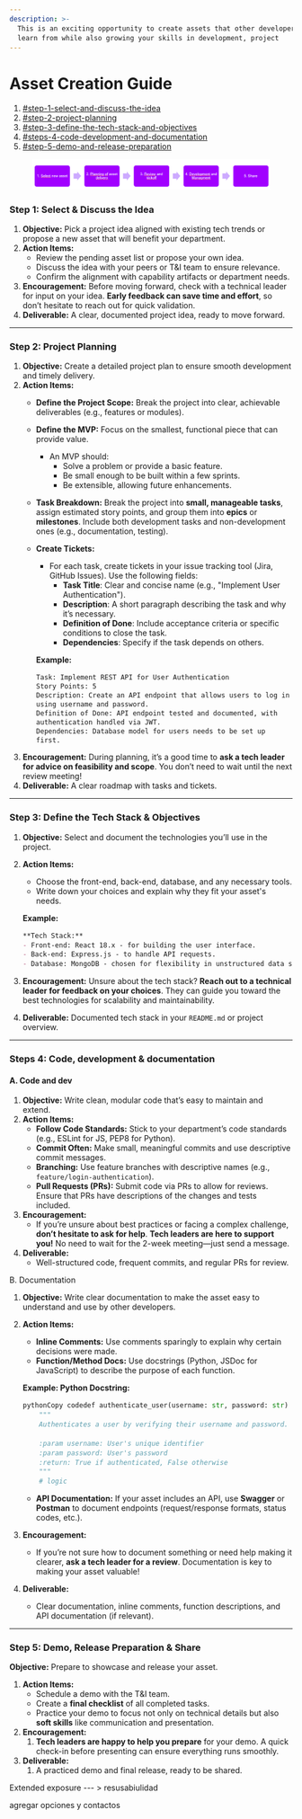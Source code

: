 ```yaml
---
description: >-
  This is an exciting opportunity to create assets that other developers can
  learn from while also growing your skills in development, project
---
```


# Asset Creation Guide

1. [#step-1-select-and-discuss-the-idea](asset-creation-guide.md#step-1-select-and-discuss-the-idea "mention")
2. [#step-2-project-planning](asset-creation-guide.md#step-2-project-planning "mention")
3. [#step-3-define-the-tech-stack-and-objectives](asset-creation-guide.md#step-3-define-the-tech-stack-and-objectives "mention")
4. [#steps-4-code-development-and-documentation](asset-creation-guide.md#steps-4-code-development-and-documentation "mention")
5. [#step-5-demo-and-release-preparation](asset-creation-guide.md#step-5-demo-and-release-preparation "mention")



<figure><img src="../.gitbook/assets/image.png" alt=""><figcaption></figcaption></figure>



### Step 1:  Select & Discuss the Idea

1. **Objective:** Pick a project idea aligned with existing tech trends or propose a new asset that will benefit your department.
2. **Action Items:**
   * Review the pending asset list or propose your own idea.
   * Discuss the idea with your peers or T\&I team to ensure relevance.
   * Confirm the alignment with capability artifacts or department needs.
3. **Encouragement:** Before moving forward, check with a technical leader for input on your idea. **Early feedback can save time and effort**, so don’t hesitate to reach out for quick validation.
4. **Deliverable:** A clear, documented project idea, ready to move forward.

***

### Step 2: Project Planning

1. **Objective:** Create a detailed project plan to ensure smooth development and timely delivery.
2. **Action Items:**
   * **Define the Project Scope:** Break the project into clear, achievable deliverables (e.g., features or modules).
   * **Define the MVP:** Focus on the smallest, functional piece that can provide value.
     * An MVP should:
       * Solve a problem or provide a basic feature.
       * Be small enough to be built within a few sprints.
       * Be extensible, allowing future enhancements.
   * **Task Breakdown:** Break the project into **small, manageable tasks**, assign estimated story points, and group them into **epics** or **milestones**. Include both development tasks and non-development ones (e.g., documentation, testing).
   *   **Create Tickets:**&#x20;

       * For each task, create tickets in your issue tracking tool (Jira, GitHub Issues). Use the following fields:
         * **Task Title**: Clear and concise name (e.g., "Implement User Authentication").
         * **Description**: A short paragraph describing the task and why it’s necessary.
         * **Definition of Done**: Include acceptance criteria or specific conditions to close the task.
         * **Dependencies**: Specify if the task depends on others.

       **Example:**

       ```
       Task: Implement REST API for User Authentication
       Story Points: 5
       Description: Create an API endpoint that allows users to log in using username and password.
       Definition of Done: API endpoint tested and documented, with authentication handled via JWT.
       Dependencies: Database model for users needs to be set up first.
       ```
3. **Encouragement:** During planning, it’s a good time to **ask a tech leader for advice on feasibility and scope**. You don’t need to wait until the next review meeting!
4. **Deliverable:** A clear roadmap with tasks and tickets.

***

### Step 3: Define the Tech Stack & Objectives

1. **Objective:** Select and document the technologies you’ll use in the project.
2.  **Action Items:**

    * Choose the front-end, back-end, database, and any necessary tools.
    * Write down your choices and explain why they fit your asset's needs.

    **Example:**

    ```markdown
    **Tech Stack:**
    - Front-end: React 18.x - for building the user interface.
    - Back-end: Express.js - to handle API requests.
    - Database: MongoDB - chosen for flexibility in unstructured data storage.
    ```
3. **Encouragement:** Unsure about the tech stack? **Reach out to a technical leader for feedback on your choices**. They can guide you toward the best technologies for scalability and maintainability.
4. **Deliverable:** Documented tech stack in your `README.md` or project overview.

***

### Steps 4: Code, development & documentation

#### A. Code and dev

1. **Objective:** Write clean, modular code that’s easy to maintain and extend.
2. **Action Items:**
   * **Follow Code Standards:** Stick to your department’s code standards (e.g., ESLint for JS, PEP8 for Python).
   * **Commit Often:** Make small, meaningful commits and use descriptive commit messages.
   * **Branching:** Use feature branches with descriptive names (e.g., `feature/login-authentication`).
   * **Pull Requests (PRs):** Submit code via PRs to allow for reviews. Ensure that PRs have descriptions of the changes and tests included.
3. **Encouragement:**&#x20;
   * If you’re unsure about best practices or facing a complex challenge, **don’t hesitate to ask for help**. **Tech leaders are here to support you!** No need to wait for the 2-week meeting—just send a message.
4. **Deliverable:**&#x20;
   * Well-structured code, frequent commits, and regular PRs for review.

B. Documentation

1. **Objective:** Write clear documentation to make the asset easy to understand and use by other developers.
2.  **Action Items:**

    * **Inline Comments:** Use comments sparingly to explain why certain decisions were made.
    * **Function/Method Docs:** Use docstrings (Python, JSDoc for JavaScript) to describe the purpose of each function.

    **Example: Python Docstring:**

    ```python
    pythonCopy codedef authenticate_user(username: str, password: str) -> bool:
        """
        Authenticates a user by verifying their username and password.

        :param username: User's unique identifier
        :param password: User's password
        :return: True if authenticated, False otherwise
        """
        # logic
    ```

    * **API Documentation:** If your asset includes an API, use **Swagger** or **Postman** to document endpoints (request/response formats, status codes, etc.).
3. **Encouragement:**
   * &#x20;If you’re not sure how to document something or need help making it clearer, **ask a tech leader for a review**. Documentation is key to making your asset valuable!
4. **Deliverable:**
   * &#x20;Clear documentation, inline comments, function descriptions, and API documentation (if relevant).

***

### Step 5: Demo,  Release Preparation & Share&#x20;

**Objective:** Prepare to showcase and release your asset.

1. **Action Items:**
   * Schedule a demo with the T\&I team.
   * Create a **final checklist** of all completed tasks.
   * Practice your demo to focus not only on technical details but also **soft skills** like communication and presentation.
2. **Encouragement:**&#x20;
   1. **Tech leaders are happy to help you prepare** for your demo. A quick check-in before presenting can ensure everything runs smoothly.
3. **Deliverable:**&#x20;
   1. A practiced demo and final release, ready to be shared.







Extended exposure --- > resusabiulidad

agregar opciones y contactos





